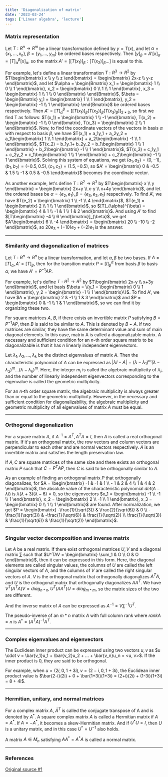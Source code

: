 ```yaml
---
title: 'Diagonalization of matrix'
date: '2023-03-24'
tags: ['Linear algebra', 'lecture']
---
```


### Matrix representation

Let $T : R^n \rightarrow R^m$ be a linear transformation defined by $y=T(x)$, and let $\alpha = \{x_1, …, x_n\}, \beta = \{y_1, …, y_m\}$ be ordered bases respectively. Then $[y]_{\beta} = A'[x]_{\alpha} = [T]_{\alpha}^{\beta}[x]_{\alpha}$, so the matrix $A'=[[T(x_1)]_{\beta}:[T(x_2)]_{\beta}…]$ is equal to this.

For example, let's define a linear transformation $T : R^3 \rightarrow R^2$ by $T\begin{bmatrix} x \\ y \\ z \end{bmatrix} = \begin{bmatrix} 2x-z \\ y-z \end{bmatrix}$, and let $\alpha = \begin{Bmatrix} x_1 = \begin{bmatrix} 1 \\ 0 \\ 1 \end{bmatrix}, x_2 = \begin{bmatrix} 0 \\ 1 \\ 1 \end{bmatrix}, x_3 = \begin{bmatrix} 1 \\ 1 \\ 0 \end{bmatrix} \end{Bmatrix}$, $\beta = \begin{Bmatrix} y_1 = \begin{bmatrix} 1 \\ 1 \end{bmatrix}, y_2 = \begin{bmatrix} -1 \\ 1 \end{bmatrix} \end{Bmatrix}$ be ordered bases respectively. Then $A' = [T]_{\alpha}^{\beta} = [[T(x_1)]_{\beta} [T(x_2)]_{\beta} [T(x_3)_{\beta}]]_{2*3}$, so first we find T as follows: $T(x_1) = \begin{bmatrix} 1 \\ -1 \end{bmatrix}, T(x_2) = \begin{bmatrix} -1 \\ 0 \end{bmatrix}, T(x_3) = \begin{bmatrix} 2 \\ 1 \end{bmatrix}$. Now, to find the coordinate vectors of the vectors in basis $\alpha$ with respect to basis $\beta$, we have $T(x_1) = a_1y_1 + a_2y_2 = a_1\begin{bmatrix} 1 \\ 1 \end{bmatrix} + a_2\begin{bmatrix} -1 \\ 1 \end{bmatrix}$, $T(x_2) = b_1y_1+ b_2y_2 = b_1\begin{bmatrix} 1 \\ 1 \end{bmatrix} + b_2\begin{bmatrix} -1 \\ 1 \end{bmatrix}$, $T(x_3) = c_1y_1 + c_2y_2 = c_1\begin{bmatrix} 1 \\ 1 \end{bmatrix} + c_2\begin{bmatrix} -1 \\ 1 \end{bmatrix}$. Solving this system of equations, we get $(a_1, a_2) = (0, -1), (b_1, b_2) = (-0.5, 0.5), (c_1, c_2) = (1.5, -0.5)$, so $A' = \begin{bmatrix} 0 & -0.5 & 1.5 \\ -1 & 0.5 & -0.5 \end{bmatrix}$ becomes the coordinate vector.

As another example, let's define $T : R^2 \rightarrow R^3$ by $T\begin{bmatrix} x \\ y \end{bmatrix} = \begin{bmatrix} 2x+y \\ x-y \\ x+4y \end{bmatrix}$, and let the ordered bases be $\alpha = \{e_2, e_1\}, \beta = \{e_3, e_2, e_1\}$ respectively. To find A', we have $T(e_2) = \begin{bmatrix} 1 \\ -1 \\ 4 \end{bmatrix}$, $T(e_1) = \begin{bmatrix} 2 \\ 1 \\ 1 \end{bmatrix}$, so $[T]_{\alpha}^{\beta} = \begin{bmatrix} 4 & 1 \\ -1 & 1 \\ 1 & 2 \end{bmatrix}$. And using $A'$ to find $[T\begin{bmatrix} -4 \\ 6 \end{bmatrix}]_{\beta}$, we get $A'\begin{bmatrix} 6 \\ -4 \end{bmatrix} = \begin{bmatrix} 20 \\ -10 \\ -2 \end{bmatrix}$, so $20e_3 + (-10)e_2 + (-2)e_1$ is the answer.

---

### Similarity and diagonalization of matrices

Let $T : R^n \rightarrow R^n$ be a linear transformation, and let $\alpha, \beta$ be two bases. If $A = [T]_{\alpha}, A' = [T]_{\beta}$, then for the transition matrix $P = [I]_{\beta}^{\alpha}$ from basis $\beta$ to basis $\alpha$, we have $A' = P^{-1}AP$.

For example, let's define $T : R^2 \rightarrow R^2$ by $T\begin{bmatrix} 2x-y \\ x+3y \end{bmatrix}$, and let basis $\beta = \{y_1 = \begin{bmatrix} 0 \\ 1 \end{bmatrix}, y_2 = \begin{bmatrix} -1 \\ 1 \end{bmatrix}\}$. To find A', we have $A = \begin{bmatrix} 2 & -1 \\ 1 & 3 \end{bmatrix}$ and $P = \begin{bmatrix} 0 & -1 \\ 1 & 1 \end{bmatrix}$, so we can find it by organizing these two.

For square matrices $A$, $B$, if there exists an invertible matrix $P$ satisfying $B = P^{-1}AP$, then $B$ is said to be similar to $A$. This is denoted by $B$ ~ $A$. If two matrices are similar, they have the same determinant value and sum of main diagonal elements. In this case, matrix A is called a diagonalizable matrix. A necessary and sufficient condition for an $n$-th order square matrix to be diagonalizable is that it has $n$ linearly independent eigenvectors.

Let $\lambda_1, \lambda_2, …, \lambda_k$ be the distinct eigenvalues of matrix $A$. Then the characteristic polynomial of $A$ can be expressed as $|\lambda I-A| = (\lambda - \lambda_1)^m(\lambda - \lambda_2)^m…(\lambda - \lambda_k)^m$. Here, the integer $m_i$ is called the algebraic multiplicity of $\lambda_i$, and the number of linearly independent eigenvectors corresponding to the eigenvalue is called the geometric multiplicity.

For an $n$-th order square matrix, the algebraic multiplicity is always greater than or equal to the geometric multiplicity. However, in the necessary and sufficient condition for diagonalizability, the algebraic multiplicity and geometric multiplicity of all eigenvalues of matrix $A$ must be equal.

---

### Orthogonal diagonalization

For a square matrix $A$, if $A^{-1} = A^T, A^TA = I$, then $A$ is called a real orthogonal matrix. If it's an orthogonal matrix, the row vectors and column vectors are perpendicular to each other and are normal vectors respectively. $A$ is an invertible matrix and satisfies the length preservation law.

If $A, C$ are square matrices of the same size and there exists an orthogonal matrix $P$ such that $C = P^TAP$, then $C$ is said to be orthogonally similar to $A$.

As an example of finding an orthogonal matrix $P$ that orthogonally diagonalizes, for $A = \begin{bmatrix} -1 & -1 & 1 \\ - 1 & 2 & 4 \\ 1 & 4 & 2 \end{bmatrix}$, the absolute value of the characteristic polynomial $det(A-\lambda I)$ is $\lambda (\lambda + 3) (\lambda - 6) = 0$, so the eigenvectors $x_1 = \begin{bmatrix} -1 \\ -1 \\ 1 \end{bmatrix}, x_2 = \begin{bmatrix} 2 \\ -1 \\ 1 \end{bmatrix}, x_3 = \begin{bmatrix} 0 \\ 1 \\ 1 \end{bmatrix}$ are found. After normalization, we get $P = \begin{bmatrix} -\frac{1}{\sqrt(3)} & \frac{2}{\sqrt(6)} & 0 \\ -\frac{1}{\sqrt(3)} & -\frac{1}{\sqrt(6)} & \frac{1}{\sqrt(2)} \\ \frac{1}{\sqrt(3)} & \frac{1}{\sqrt(6)} & \frac{1}{\sqrt(2)} \end{bmatrix}$.

---

### Singular vector decomposition and inverse matrix

Let $A$ be a real matrix. If there exist orthogonal matrices $U, V$ and a diagonal matrix $\sum$ such that $U^TAV = \begin{bmatrix} \sum_1 & O \\ O & O \end{bmatrix}$, then it can be expressed in this form. Here, the diagonal elements are called singular values, the columns of $U$ are called the left singular vectors of $A$, and the columns of $V$ are called the right singular vectors of $A$. $V$ is the orthogonal matrix that orthogonally diagonalizes $A^TA$, and $U$ is the orthogonal matrix that orthogonally diagonalizes $AA^T$. We have $V^T(A^TA)V = diag_{n*n}, U^T(AA^T)U = diag_{m*m}$, so the matrix sizes of the two are different.

And the inverse matrix of $A$ can be expressed as $A^{-1} = V\sum^{-1}U^T$.

The pseudo-inverse of an $m*n$ matrix $A$ with full column rank where $rankA = n$ is $A^{\dagger} = (A^TA)^{-1}A^T$.

---

### Complex eigenvalues and eigenvectors

The Euclidean inner product can be expressed using two vectors $u, v$ as $u \cdot v = \bar{v_1}u_1 + \bar{v_2}u_2 + … + \bar{v_n}u_n = <u, v>$. If the inner product is 0, they are said to be orthogonal.

For example, when $u = (2i, 0, 1+3i), v = (2-i, 0, 1+3i)$, the Euclidean inner product value is $\bar{2-i}(2i) + 0 + \bar{1+3i}(1+3i) = (2+i)(2i) + (1-3i)(1+3i) = 8 + 4i$.

---

### Hermitian, unitary, and normal matrices

For a complex matrix $A$, $\bar{A}^T$ is called the conjugate transpose of A and is denoted by $A^*$. A square complex matrix $A$ is called a Hermitian matrix if $A = A^*$. If $A = -A^*$, it becomes a skew-Hermitian matrix. And if $U^*U = I$, then $U$ is a unitary matrix, and in this case $U^* = U^{-1}$ also holds.

A matrix $A \in M_n$ satisfying $AA^* = A^*A$ is called a normal matrix.

---

### References

[Original source #1](http://matrix.skku.ac.kr/2015-Album/BigBook-LinearAlgebra-2015.pdf)